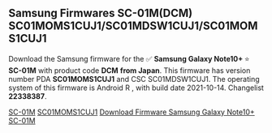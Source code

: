 <h2>Samsung Firmwares SC-01M(DCM) SC01MOMS1CUJ1/SC01MDSW1CUJ1/SC01MOMS1CUJ1</h2>
Download the Samsung firmware for the ✅ <strong>Samsung Galaxy Note10+ </strong> ⭐ <strong>SC-01M</strong> with product code <strong>DCM</strong> <strong> from Japan</strong>. This firmware has version number PDA <strong>SC01MOMS1CUJ1</strong> and CSC SC01MDSW1CUJ1. The operating system of this firmware is Android R , with build date 2021-10-14. Changelist <strong>22338387</strong>.


[SC-01M](https://samfirm.shop/samsung/model/SC-01M)
[SC01MOMS1CUJ1](https://samfirm.shop/samsung/pda/SC01MOMS1CUJ1)
[Download Firmware Samsung Galaxy Note10+ SC-01M](https://samfirm.shop/samsung/firmware/468894)

